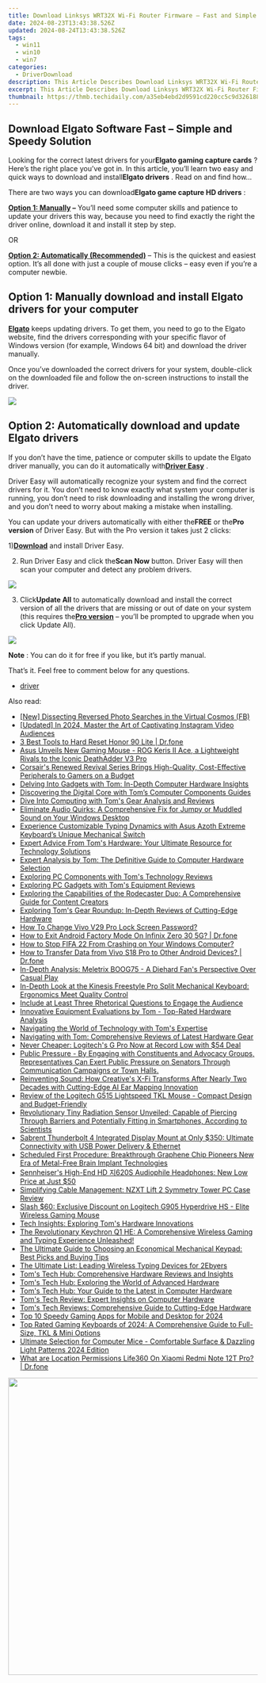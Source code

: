 ```yaml
---
title: Download Linksys WRT32X Wi-Fi Router Firmware – Fast and Simple!
date: 2024-08-23T13:43:38.526Z
updated: 2024-08-24T13:43:38.526Z
tags:
  - win11
  - win10
  - win7
categories:
  - DriverDownload
description: This Article Describes Download Linksys WRT32X Wi-Fi Router Firmware – Fast and Simple!
excerpt: This Article Describes Download Linksys WRT32X Wi-Fi Router Firmware – Fast and Simple!
thumbnail: https://thmb.techidaily.com/a35eb4ebd2d9591cd220cc5c9d326188c8f27a10a8e1c9286a38dd70c0d6db4f.jpg
---
```


## Download Elgato Software Fast – Simple and Speedy Solution

Looking for the correct latest drivers for your**Elgato gaming capture cards** ? Here’s the right place you’ve got in. In this article, you’ll learn two easy and quick ways to download and install**Elgato drivers** . Read on and find how…

 There are two ways you can download**Elgato game capture HD drivers** :

**[Option 1: Manually](https://tools.techidaily.com/drivereasy/download/) –** You’ll need some computer skills and patience to update your drivers this way, because you need to find exactly the right the driver online, download it and install it step by step.

OR

**[Option 2: Automatically (Recommended)](https://www.drivereasy.com/knowledge/elgato-drivers-download-easily-quickly/#o2)**  – This is the quickest and easiest option. It’s all done with just a couple of mouse clicks – easy even if you’re a computer newbie.

## Option 1: Manually download and install Elgato drivers for your computer

[**Elgato**](https://www.elgato.com/en)  keeps updating drivers. To get them, you need to go to the Elgato website, find the drivers corresponding with your specific flavor of Windows version (for example, Windows 64 bit) and download the driver manually.

 Once you’ve downloaded the correct drivers for your system, double-click on the downloaded file and follow the on-screen instructions to install the driver.

![](https://images.drivereasy.com/wp-content/uploads/2019/01/image-105.png)

## Option 2: Automatically download and update Elgato drivers

 If you don’t have the time, patience or computer skills to update the Elgato driver manually, you can do it automatically with[**Driver Easy**](https://tools.techidaily.com/drivereasy/download/) .

 Driver Easy will automatically recognize your system and find the correct drivers for it. You don’t need to know exactly what system your computer is running, you don’t need to risk downloading and installing the wrong driver, and you don’t need to worry about making a mistake when installing.

 You can update your drivers automatically with either the**FREE** or the**Pro version** of Driver Easy. But with the Pro version it takes just 2 clicks:

 1)[**Download**](https://tools.techidaily.com/drivereasy/download/) and install Driver Easy.

 2) Run Driver Easy and click the**Scan Now** button. Driver Easy will then scan your computer and detect any problem drivers.

![](https://images.drivereasy.com/wp-content/uploads/2019/01/image-106.png)

 3) Click**Update All** to automatically download and install the correct version of all the drivers that are missing or out of date on your system (this requires the[**Pro version**](https://tools.techidaily.com/drivereasy/download/) – you’ll be prompted to upgrade when you click Update All).

![](https://images.drivereasy.com/wp-content/uploads/2019/01/image-107.png)

**Note** : You can do it for free if you like, but it’s partly manual.

That’s it. Feel free to comment below for any questions.

* [driver](https://tools.techidaily.com/drivereasy/download/)

<ins class="adsbygoogle"
     style="display:block"
     data-ad-format="autorelaxed"
     data-ad-client="ca-pub-7571918770474297"
     data-ad-slot="1223367746"></ins>



<ins class="adsbygoogle"
     style="display:block"
     data-ad-client="ca-pub-7571918770474297"
     data-ad-slot="8358498916"
     data-ad-format="auto"
     data-full-width-responsive="true"></ins>

<span class="atpl-alsoreadstyle">Also read:</span>
<div><ul>
<li><a href="https://facebook-video-content.techidaily.com/new-dissecting-reversed-photo-searches-in-the-virtual-cosmos-fb/"><u>[New] Dissecting Reversed Photo Searches in the Virtual Cosmos (FB)</u></a></li>
<li><a href="https://instagram-clips.techidaily.com/updated-in-2024-master-the-art-of-captivating-instagram-video-audiences/"><u>[Updated] In 2024, Master the Art of Captivating Instagram Video Audiences</u></a></li>
<li><a href="https://phone-solutions.techidaily.com/3-best-tools-to-hard-reset-honor-90-lite-drfone-by-drfone-reset-android-reset-android/"><u>3 Best Tools to Hard Reset Honor 90 Lite | Dr.fone</u></a></li>
<li><a href="https://hardware-updates.techidaily.com/asus-unveils-new-gaming-mouse-rog-keris-ii-ace-a-lightweight-rivals-to-the-iconic-deathadder-v3-pro/"><u>Asus Unveils New Gaming Mouse - ROG Keris II Ace, a Lightweight Rivals to the Iconic DeathAdder V3 Pro</u></a></li>
<li><a href="https://hardware-updates.techidaily.com/corsairs-renewed-revival-series-brings-high-quality-cost-effective-peripherals-to-gamers-on-a-budget/"><u>Corsair's Renewed Revival Series Brings High-Quality, Cost-Effective Peripherals to Gamers on a Budget</u></a></li>
<li><a href="https://hardware-updates.techidaily.com/delving-into-gadgets-with-tom-in-depth-computer-hardware-insights/"><u>Delving Into Gadgets with Tom: In-Depth Computer Hardware Insights</u></a></li>
<li><a href="https://hardware-updates.techidaily.com/discovering-the-digital-core-with-toms-computer-components-guides/"><u>Discovering the Digital Core with Tom’s Computer Components Guides</u></a></li>
<li><a href="https://hardware-updates.techidaily.com/dive-into-computing-with-toms-gear-analysis-and-reviews/"><u>Dive Into Computing with Tom's Gear Analysis and Reviews</u></a></li>
<li><a href="https://sound-issues.techidaily.com/eliminate-audio-quirks-a-comprehensive-fix-for-jumpy-or-muddled-sound-on-your-windows-desktop/"><u>Eliminate Audio Quirks: A Comprehensive Fix for Jumpy or Muddled Sound on Your Windows Desktop</u></a></li>
<li><a href="https://hardware-updates.techidaily.com/experience-customizable-typing-dynamics-with-asus-azoth-extreme-keyboards-unique-mechanical-switch/"><u>Experience Customizable Typing Dynamics with Asus Azoth Extreme Keyboard’s Unique Mechanical Switch</u></a></li>
<li><a href="https://hardware-updates.techidaily.com/expert-advice-from-toms-hardware-your-ultimate-resource-for-technology-solutions/"><u>Expert Advice From Tom's Hardware: Your Ultimate Resource for Technology Solutions</u></a></li>
<li><a href="https://hardware-updates.techidaily.com/expert-analysis-by-tom-the-definitive-guide-to-computer-hardware-selection/"><u>Expert Analysis by Tom: The Definitive Guide to Computer Hardware Selection</u></a></li>
<li><a href="https://hardware-updates.techidaily.com/exploring-pc-components-with-toms-technology-reviews/"><u>Exploring PC Components with Tom's Technology Reviews</u></a></li>
<li><a href="https://hardware-updates.techidaily.com/exploring-pc-gadgets-with-toms-equipment-reviews/"><u>Exploring PC Gadgets with Tom's Equipment Reviews</u></a></li>
<li><a href="https://hardware-updates.techidaily.com/exploring-the-capabilities-of-the-rodecaster-duo-a-comprehensive-guide-for-content-creators/"><u>Exploring the Capabilities of the Rodecaster Duo: A Comprehensive Guide for Content Creators</u></a></li>
<li><a href="https://hardware-updates.techidaily.com/exploring-toms-gear-roundup-in-depth-reviews-of-cutting-edge-hardware/"><u>Exploring Tom's Gear Roundup: In-Depth Reviews of Cutting-Edge Hardware</u></a></li>
<li><a href="https://android-unlock.techidaily.com/how-to-change-vivo-v29-pro-lock-screen-password-by-drfone-android/"><u>How To Change Vivo V29 Pro Lock Screen Password?</u></a></li>
<li><a href="https://change-location.techidaily.com/how-to-exit-android-factory-mode-on-infinix-zero-30-5g-drfone-by-drfone-fix-android-problems-fix-android-problems/"><u>How to Exit Android Factory Mode On Infinix Zero 30 5G? | Dr.fone</u></a></li>
<li><a href="https://win-solutions.techidaily.com/how-to-stop-fifa-22-from-crashing-on-your-windows-computer/"><u>How to Stop FIFA 22 From Crashing on Your Windows Computer?</u></a></li>
<li><a href="https://android-transfer.techidaily.com/how-to-transfer-data-from-vivo-s18-pro-to-other-android-devices-drfone-by-drfone-transfer-from-android-transfer-from-android/"><u>How to Transfer Data from Vivo S18 Pro to Other Android Devices? | Dr.fone</u></a></li>
<li><a href="https://hardware-updates.techidaily.com/in-depth-analysis-meletrix-boog75-a-diehard-fans-perspective-over-casual-play/"><u>In-Depth Analysis: Meletrix BOOG75 - A Diehard Fan's Perspective Over Casual Play</u></a></li>
<li><a href="https://hardware-updates.techidaily.com/in-depth-look-at-the-kinesis-freestyle-pro-split-mechanical-keyboard-ergonomics-meet-quality-control/"><u>In-Depth Look at the Kinesis Freestyle Pro Split Mechanical Keyboard: Ergonomics Meet Quality Control</u></a></li>
<li><a href="https://hardware-reviews.techidaily.com/include-at-least-three-rhetorical-questions-to-engage-the-audience/"><u>Include at Least Three Rhetorical Questions to Engage the Audience</u></a></li>
<li><a href="https://hardware-updates.techidaily.com/innovative-equipment-evaluations-by-tom-top-rated-hardware-analysis/"><u>Innovative Equipment Evaluations by Tom - Top-Rated Hardware Analysis</u></a></li>
<li><a href="https://hardware-updates.techidaily.com/navigating-the-world-of-technology-with-toms-expertise/"><u>Navigating the World of Technology with Tom's Expertise</u></a></li>
<li><a href="https://hardware-updates.techidaily.com/navigating-with-tom-comprehensive-reviews-of-latest-hardware-gear/"><u>Navigating with Tom: Comprehensive Reviews of Latest Hardware Gear</u></a></li>
<li><a href="https://hardware-updates.techidaily.com/never-cheaper-logitechs-g-pro-now-at-record-low-with-54-deal/"><u>Never Cheaper: Logitech's G Pro Now at Record Low with $54 Deal</u></a></li>
<li><a href="https://hardware-updates.techidaily.com/public-pressure-by-engaging-with-constituents-and-advocacy-groups-representatives-can-exert-public-pressure-on-senators-through-communication-campaigns-or-t14/"><u>Public Pressure - By Engaging with Constituents and Advocacy Groups, Representatives Can Exert Public Pressure on Senators Through Communication Campaigns or Town Halls.</u></a></li>
<li><a href="https://hardware-updates.techidaily.com/reinventing-sound-how-creatives-x-fi-transforms-after-nearly-two-decades-with-cutting-edge-ai-ear-mapping-innovation/"><u>Reinventing Sound: How Creative's X-Fi Transforms After Nearly Two Decades with Cutting-Edge AI Ear Mapping Innovation</u></a></li>
<li><a href="https://hardware-updates.techidaily.com/review-of-the-logitech-g515-lightspeed-tkl-mouse-compact-design-and-budget-friendly/"><u>Review of the Logitech G515 Lightspeed TKL Mouse - Compact Design and Budget-Friendly</u></a></li>
<li><a href="https://hardware-updates.techidaily.com/revolutionary-tiny-radiation-sensor-unveiled-capable-of-piercing-through-barriers-and-potentially-fitting-in-smartphones-according-to-scientists/"><u>Revolutionary Tiny Radiation Sensor Unveiled; Capable of Piercing Through Barriers and Potentially Fitting in Smartphones, According to Scientists</u></a></li>
<li><a href="https://hardware-updates.techidaily.com/sabrent-thunderbolt-4-integrated-display-mount-at-only-350-ultimate-connectivity-with-usb-power-delivery-and-ethernet/"><u>Sabrent Thunderbolt 4 Integrated Display Mount at Only $350: Ultimate Connectivity with USB Power Delivery & Ethernet</u></a></li>
<li><a href="https://hardware-updates.techidaily.com/scheduled-first-procedure-breakthrough-graphene-chip-pioneers-new-era-of-metal-free-brain-implant-technologies/"><u>Scheduled First Procedure: Breakthrough Graphene Chip Pioneers New Era of Metal-Free Brain Implant Technologies</u></a></li>
<li><a href="https://hardware-updates.techidaily.com/1723964490170-sennheisers-high-end-hd-620s-audiophile-headphones-new-low-price-at-just-50/"><u>Sennheiser's High-End HD 지620S Audiophile Headphones: New Low Price at Just $50</u></a></li>
<li><a href="https://hardware-updates.techidaily.com/simplifying-cable-management-nzxt-lift-2-symmetry-tower-pc-case-review/"><u>Simplifying Cable Management: NZXT Lift 2 Symmetry Tower PC Case Review</u></a></li>
<li><a href="https://hardware-updates.techidaily.com/slash-60-exclusive-discount-on-logitech-g905-hyperdrive-hs-elite-wireless-gaming-mouse/"><u>Slash $60: Exclusive Discount on Logitech G905 Hyperdrive HS - Elite Wireless Gaming Mouse</u></a></li>
<li><a href="https://hardware-updates.techidaily.com/tech-insights-exploring-toms-hardware-innovations/"><u>Tech Insights: Exploring Tom's Hardware Innovations</u></a></li>
<li><a href="https://hardware-updates.techidaily.com/1723964489483-the-revolutionary-keychron-q1-he-a-comprehensive-wireless-gaming-and-typing-experience-unleashed/"><u>The Revolutionary Keychron Q1 HE: A Comprehensive Wireless Gaming and Typing Experience Unleashed!</u></a></li>
<li><a href="https://hardware-updates.techidaily.com/the-ultimate-guide-to-choosing-an-economical-mechanical-keypad-best-picks-and-buying-tips/"><u>The Ultimate Guide to Choosing an Economical Mechanical Keypad: Best Picks and Buying Tips</u></a></li>
<li><a href="https://hardware-updates.techidaily.com/the-ultimate-list-leading-wireless-typing-devices-for-2ebyers/"><u>The Ultimate List: Leading Wireless Typing Devices for 2Ebyers</u></a></li>
<li><a href="https://hardware-updates.techidaily.com/toms-tech-hub-comprehensive-hardware-reviews-and-insights/"><u>Tom's Tech Hub: Comprehensive Hardware Reviews and Insights</u></a></li>
<li><a href="https://hardware-updates.techidaily.com/toms-tech-hub-exploring-the-world-of-advanced-hardware/"><u>Tom's Tech Hub: Exploring the World of Advanced Hardware</u></a></li>
<li><a href="https://hardware-updates.techidaily.com/toms-tech-hub-your-guide-to-the-latest-in-computer-hardware/"><u>Tom's Tech Hub: Your Guide to the Latest in Computer Hardware</u></a></li>
<li><a href="https://hardware-updates.techidaily.com/toms-tech-review-expert-insights-on-computer-hardware-t17239718737473/"><u>Tom's Tech Review: Expert Insights on Computer Hardware</u></a></li>
<li><a href="https://hardware-updates.techidaily.com/toms-tech-reviews-comprehensive-guide-to-cutting-edge-hardware/"><u>Tom's Tech Reviews: Comprehensive Guide to Cutting-Edge Hardware</u></a></li>
<li><a href="https://fox-helps.techidaily.com/top-10-speedy-gaming-apps-for-mobile-and-desktop-for-2024/"><u>Top 10 Speedy Gaming Apps for Mobile and Desktop for 2024</u></a></li>
<li><a href="https://hardware-updates.techidaily.com/top-rated-gaming-keyboards-of-2024-a-comprehensive-guide-to-full-size-tkl-and-mini-options/"><u>Top Rated Gaming Keyboards of 2024: A Comprehensive Guide to Full-Size, TKL & Mini Options</u></a></li>
<li><a href="https://hardware-updates.techidaily.com/ultimate-selection-for-computer-mice-comfortable-surface-and-dazzling-light-patterns-2024-edition/"><u>Ultimate Selection for Computer Mice - Comfortable Surface & Dazzling Light Patterns 2024 Edition</u></a></li>
<li><a href="https://fake-location.techidaily.com/what-are-location-permissions-life360-on-xiaomi-redmi-note-12t-pro-drfone-by-drfone-virtual-android/"><u>What are Location Permissions Life360 On Xiaomi Redmi Note 12T Pro? | Dr.fone</u></a></li>
</ul></div>

<!-- affiliate ads begin -->
<a href="https://appsumo.8odi.net/c/5597632/2068425/7443" target="_top" id="2068425"><img src="//a.impactradius-go.com/display-ad/7443-2068425" border="0" alt="" width="1200" height="600"/></a><img height="0" width="0" src="https://appsumo.8odi.net/i/5597632/2068425/7443" style="position:absolute;visibility:hidden;" border="0" />
<!-- affiliate ads end -->